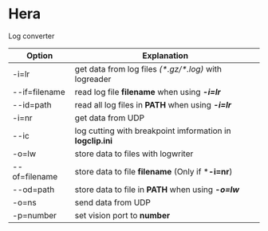 # Hera
Log converter

| Option        | Explanation                                                |
| ------------- | ---------------------------------------------------------- |
| -i=lr         | get data from log files *(\*.gz/\*.log)* with logreader    |
| --if=filename | read log file **filename** when using ***-i=lr***          |
| --id=path     | read all log files in **PATH** when using ***-i=lr***      |
| -i=nr         | get data from UDP                                          |
| --ic          | log cutting with breakpoint imformation in **logclip.ini** |
| -o=lw         | store data to files with logwriter                         |
| --of=filename | store data to file **filename** (Only if ***-i=nr**)       |
| --od=path     | store data to file in **PATH** when using ***-o=lw***      |
| -o=ns         | send data from UDP                                         |
| -p=number     | set vision port to **number**                              |

